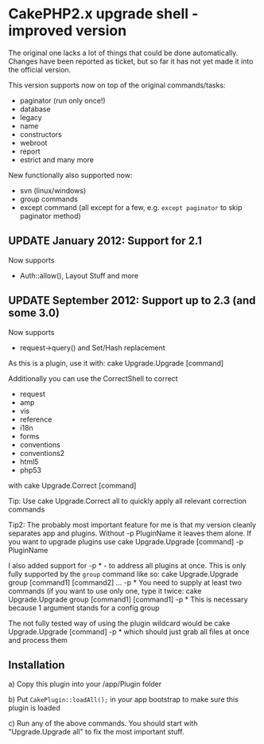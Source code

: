 # CakePHP2.x upgrade shell - improved version

The original one lacks a lot of things that could be done automatically.
Changes have been reported as ticket, but so far it has not yet made it into the official version.

This version supports now on top of the original commands/tasks:
- paginator (run only once!)
- database
- legacy
- name
- constructors
- webroot
- report
- estrict
and many more

New functionally also supported now:
- svn (linux/windows)
- group commands
- except command (all except for a few, e.g. `except paginator` to skip paginator method)

## UPDATE January 2012: Support for 2.1
Now supports
- Auth::allow(), Layout Stuff and more

## UPDATE September 2012: Support up to 2.3 (and some 3.0)
Now supports
- request->query() and Set/Hash replacement


As this is a plugin, use it with:
    cake Upgrade.Upgrade [command]


Additionally you can use the CorrectShell to correct
- request
- amp
- vis
- reference
- i18n
- forms
- conventions
- conventions2
- html5
- php53

with
    cake Upgrade.Correct [command]

Tip: Use
    cake Upgrade.Correct all
to quickly apply all relevant correction commands

Tip2: The probably most important feature for me is that my version cleanly separates
app and plugins. Without -p PluginName it leaves them alone.
If you want to upgrade plugins use
    cake Upgrade.Upgrade [command] -p PluginName

I also added support for -p * - to address all plugins at once.
This is only fully supported by the `group` command like so:
    cake Upgrade.Upgrade group [command1] [command2] ... -p *
You need to supply at least two commands (if you want to use only one, type it twice:
	  cake Upgrade.Upgrade group [command1] [command1] -p *
This is necessary because 1 argument stands for a config group

The not fully tested way of using the plugin wildcard would be
    cake Upgrade.Upgrade [command] -p *
which should just grab all files at once and process them


## Installation

a) Copy this plugin into your /app/Plugin folder

b) Put `CakePlugin::loadAll();` in your app bootstrap to make sure this plugin is loaded

c) Run any of the above commands. You should start with "Upgrade.Upgrade all" to fix the most important stuff.
